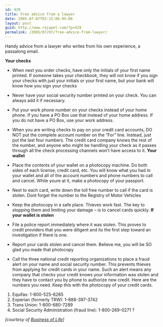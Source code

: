 ```yaml
---
id: 429
title: Free advice from a lawyer
date: 2005-07-07T03:15:00-05:00
layout: post
guid: http://www.rajapet.com/?p=429
permalink: /2005/07/07/free-advice-from-lawyer/
---
```

Handy advice from a lawyer who writes from his own experience, a passalong email. 

**Your checks**

  * When next you order checks, have only the initials of your first name printed. If someone takes your checkbook, they will not know if you sign your checks with just your initials or your first name, but your bank will know how you sign your checks


  * Never have your social security number printed on your check. You can always add it if necessary. 


  * Put your work phone number on your checks instead of your home phone. If you have a PO Box use that instead of your home address. If you do not have a PO Box, use your work address. 


  * When you are writing checks to pay on your credit card accounts, DO NOT put the complete account number on the &#8220;For&#8221; line. Instead, just put the last four numbers. The credit card company knows the rest of the number, and anyone who might be handling your check as it passes through all the check processing channels won&#8217;t have access to it. 
**Your wallet** 

  * Place the contents of your wallet on a photocopy machine. Do both sides of each license, credit card, etc. You will know what you had in your wallet and all of the account numbers and phone numbers to call and cancel. While youre at it, make a photocopy of your passport. 


  * Next to each card, write down the toll free number to call if the card is stolen. Dont forget the number to the Registry of Motor Vehicles 


  * Keep the photocopy in a safe place. Thieves work fast. The key to stopping them and limiting your damage &#8211; is to cancel cards quickly. 
**If your wallet is stolen**

  * File a police report immediately where it was stolen. This proves to credit providers that you were diligent and its the first step toward an investigation if there is one. 


  * Report your cards stolen and cancel them. Believe me, you will be SO glad you made that photocopy 


  * Call the three national credit reporting organizations to place a fraud alert on your name and social security number. This prevents thieves from applying for credit cards in your name. Such an alert means any company that checks your credit knows your information was stolen and they have to contact you by phone to authorize new credit. 
Here are the numbers you need. Keep this with the photocopy of your credit cards.

1. Equifax: 1-800-525-6285  
2. Experian (formerly TRW): 1-888-397-3742  
3. Trans Union: 1-800-680-7289  
4. Social Security Administration (fraud line): 1-800-269-0271 ? 

_[courtesy of [Business of Life](http://www.estatevaults.com/bol/archives/001655.html "Business of Life")]_